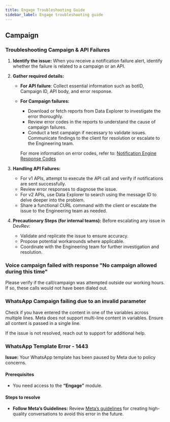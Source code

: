 ```yaml
---
title: Engage Troubleshooting Guide
sidebar_label: Engage troubleshooting guide
---
```


## Campaign


### Troubleshooting Campaign & API Failures

1. **Identify the issue:**
   When you receive a notification failure alert, identify whether the failure is related to a campaign or an API.

2. **Gather required details:**
   * **For API failure**: Collect essential information such as botID, Campaign ID, API body, and error response.
   * **For Campaign failures:**
      - Download or fetch reports from Data Explorer to investigate the error thoroughly.
      - Review error codes in the reports to understand the cause of campaign failures.
      - Conduct a test campaign if necessary to validate issues. Communicate findings to the client for resolution or escalate to the Engineering team.

      For more information on error codes, refer to: [Notification Engine Response Codes](https://docs.yellow.ai/docs/platform_concepts/engagement/outbound/notification-engine#24-response-codes)

4. **Handling API Failures:**
   - For v1 APIs, attempt to execute the API call and verify if notifications are sent successfully.
   - Review error responses to diagnose the issue.
   - For v2 APIs, use Data Explorer to search using the message ID to delve deeper into the problem.
   - Share a functional CURL command with the client or escalate the issue to the Engineering team as needed.

5. **Precautionary Steps (for internal teams):** Before escalating any issue in DevRev:
   - Validate and replicate the issue to ensure accuracy.
   - Propose potential workarounds where applicable.
   - Coordinate with the Engineering team for further investigation and resolution.



### Voice campaign failed with response "No campaign allowed during this time"

Please verify if the call/campaign was attempted outside our working hours. If so, these calls would not have been dialed out.

### WhatsApp Campaign failing due to an invalid parameter
Check if you have entered the content in one of the variables across multiple lines. Meta does not support multi-line content in variables. Ensure all content is passed in a single line. 

If the issue is not resolved, reach out to support for additional help.


### WhatsApp Template Error - 1443

**Issue:** Your WhatsApp template has been paused by Meta due to policy concerns.

#### Prerequisites
- You need access to the **“Engage”** module.

#### Steps to resolve

* **Follow Meta’s Guidelines:** Review [Meta’s guidelines](https://en-gb.facebook.com/business/help/687938765816627) for creating high-quality conversations to avoid this error in the future.


